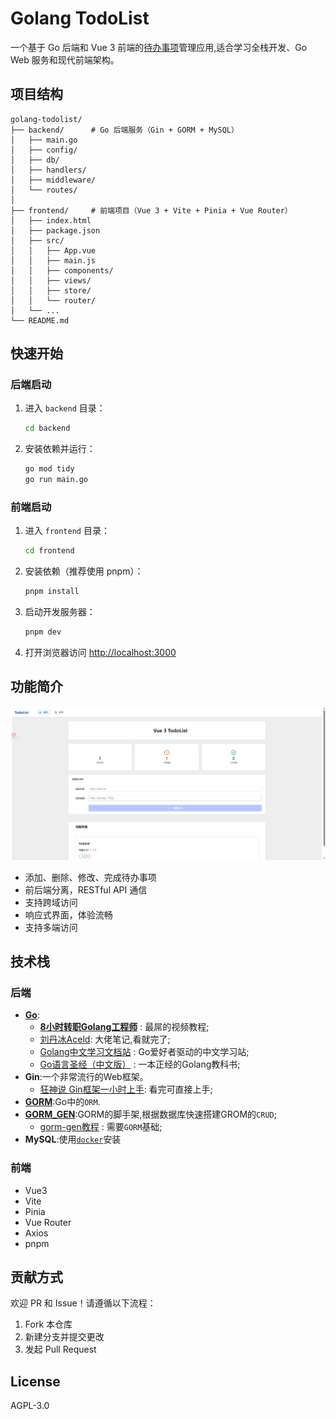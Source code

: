 # Golang TodoList

一个基于 Go 后端和 Vue 3 前端的[待办事项](https://www.bilibili.com/video/BV1oUEozDEQa/)管理应用,适合学习全栈开发、Go Web 服务和现代前端架构。

## 项目结构

```
golang-todolist/
├── backend/      # Go 后端服务（Gin + GORM + MySQL）
│   ├── main.go
│   ├── config/
│   ├── db/
│   ├── handlers/
│   ├── middleware/
│   └── routes/
│
├── frontend/     # 前端项目（Vue 3 + Vite + Pinia + Vue Router）
│   ├── index.html
│   ├── package.json
│   ├── src/
│   │   ├── App.vue
│   │   ├── main.js
│   │   ├── components/
│   │   ├── views/
│   │   ├── store/
│   │   └── router/
│   └── ...
└── README.md
```

## 快速开始

### 后端启动

1. 进入 `backend` 目录：
   ```bash
   cd backend
   ```
2. 安装依赖并运行：
   ```bash
   go mod tidy
   go run main.go
   ```

### 前端启动

1. 进入 `frontend` 目录：
   ```bash
   cd frontend
   ```
2. 安装依赖（推荐使用 pnpm）：
   ```bash
   pnpm install
   ```
3. 启动开发服务器：
   ```bash
   pnpm dev
   ```
4. 打开浏览器访问 [http://localhost:3000](http://localhost:3000)

## 功能简介

![todolist-home](./access/todolist-home.png)

- 添加、删除、修改、完成待办事项
- 前后端分离，RESTful API 通信
- 支持跨域访问
- 响应式界面，体验流畅
- 支持多端访问

## 技术栈

### 后端

- **[Go](https://go.dev/)**:
  - [**8小时转职Golang工程师**](https://www.bilibili.com/video/BV1gf4y1r79E) : 最屌的视频教程;
  - [刘丹冰Aceld](https://www.yuque.com/aceld): 大佬笔记,看就完了;
  - [Golang中文学习文档站](https://golang.halfiisland.com) : Go爱好者驱动的中文学习站;
  - [Go语言圣经（中文版）](https://gopl-zh.github.io/index.html) : 一本正经的Golang教科书;
- **Gin**:一个非常流行的Web框架。
  - [狂神说 Gin框架一小时上手](https://www.bilibili.com/video/BV1Rd4y1C7A1): 看完可直接上手;
- [**GORM**](https://gorm.io/zh_CN):Go中的`ORM`.
- [**GORM_GEN**](https://gorm.io/zh_CN/gen):GORM的脚手架,根据数据库快速搭建GROM的`CRUD`;
  - [gorm-gen教程](https://www.bilibili.com/video/BV1Yad5YCEnG) : 需要`GORM`基础;
- **MySQL**:使用[`docker`](./docker-compose.yml)安装

### 前端

- Vue3
- Vite
- Pinia
- Vue Router
- Axios
- pnpm

## 贡献方式

欢迎 PR 和 Issue！请遵循以下流程：

1. Fork 本仓库
2. 新建分支并提交更改
3. 发起 Pull Request

## License

AGPL-3.0
